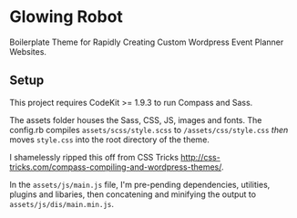 # Glowing Robot

Boilerplate Theme for Rapidly Creating Custom Wordpress Event Planner Websites.

## Setup

This project requires CodeKit >= 1.9.3 to run Compass and Sass. 

The assets folder houses the Sass, CSS, JS, images and fonts. The config.rb compiles `assets/scss/style.scss` to `/assets/css/style.css` _then_ moves `style.css` into the root directory of the theme. 

I shamelessly ripped this off from CSS Tricks http://css-tricks.com/compass-compiling-and-wordpress-themes/.

In the `assets/js/main.js` file, I'm pre-pending dependencies, utilities, plugins and libaries, then concatening and minifying the output to `assets/js/dis/main.min.js`.